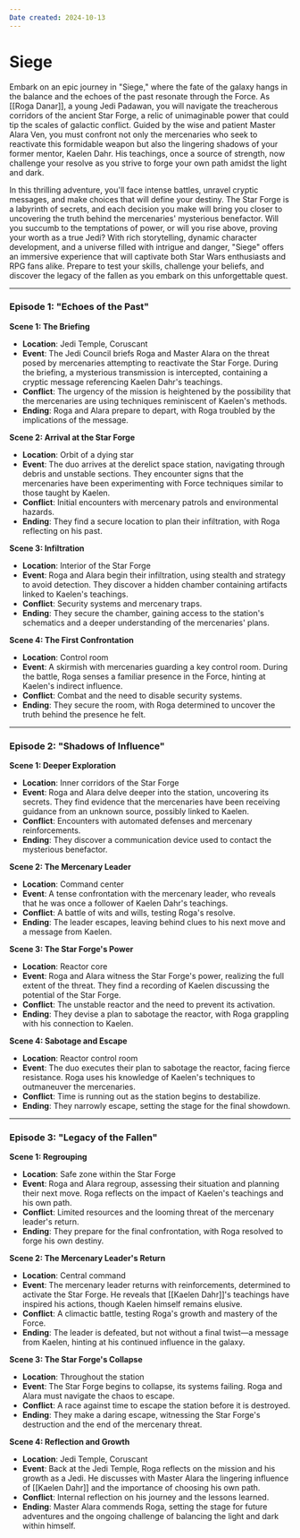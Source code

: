 ```yaml
---
Date created: 2024-10-13
---
```


# Siege

Embark on an epic journey in "Siege," where the fate of the galaxy hangs in the balance and the echoes of the past resonate through the Force. As [[Roga Danar]], a young Jedi Padawan, you will navigate the treacherous corridors of the ancient Star Forge, a relic of unimaginable power that could tip the scales of galactic conflict. Guided by the wise and patient Master Alara Ven, you must confront not only the mercenaries who seek to reactivate this formidable weapon but also the lingering shadows of your former mentor, Kaelen Dahr. His teachings, once a source of strength, now challenge your resolve as you strive to forge your own path amidst the light and dark.

In this thrilling adventure, you'll face intense battles, unravel cryptic messages, and make choices that will define your destiny. The Star Forge is a labyrinth of secrets, and each decision you make will bring you closer to uncovering the truth behind the mercenaries' mysterious benefactor. Will you succumb to the temptations of power, or will you rise above, proving your worth as a true Jedi? With rich storytelling, dynamic character development, and a universe filled with intrigue and danger, "Siege" offers an immersive experience that will captivate both Star Wars enthusiasts and RPG fans alike. Prepare to test your skills, challenge your beliefs, and discover the legacy of the fallen as you embark on this unforgettable quest.

---

### Episode 1: "Echoes of the Past"

**Scene 1: The Briefing**
- **Location**: Jedi Temple, Coruscant
- **Event**: The Jedi Council briefs Roga and Master Alara on the threat posed by mercenaries attempting to reactivate the Star Forge. During the briefing, a mysterious transmission is intercepted, containing a cryptic message referencing Kaelen Dahr's teachings.
- **Conflict**: The urgency of the mission is heightened by the possibility that the mercenaries are using techniques reminiscent of Kaelen's methods.
- **Ending**: Roga and Alara prepare to depart, with Roga troubled by the implications of the message.

**Scene 2: Arrival at the Star Forge**
- **Location**: Orbit of a dying star
- **Event**: The duo arrives at the derelict space station, navigating through debris and unstable sections. They encounter signs that the mercenaries have been experimenting with Force techniques similar to those taught by Kaelen.
- **Conflict**: Initial encounters with mercenary patrols and environmental hazards.
- **Ending**: They find a secure location to plan their infiltration, with Roga reflecting on his past.

**Scene 3: Infiltration**
- **Location**: Interior of the Star Forge
- **Event**: Roga and Alara begin their infiltration, using stealth and strategy to avoid detection. They discover a hidden chamber containing artifacts linked to Kaelen's teachings.
- **Conflict**: Security systems and mercenary traps.
- **Ending**: They secure the chamber, gaining access to the station's schematics and a deeper understanding of the mercenaries' plans.

**Scene 4: The First Confrontation**
- **Location**: Control room
- **Event**: A skirmish with mercenaries guarding a key control room. During the battle, Roga senses a familiar presence in the Force, hinting at Kaelen's indirect influence.
- **Conflict**: Combat and the need to disable security systems.
- **Ending**: They secure the room, with Roga determined to uncover the truth behind the presence he felt.

---

### Episode 2: "Shadows of Influence"

**Scene 1: Deeper Exploration**
- **Location**: Inner corridors of the Star Forge
- **Event**: Roga and Alara delve deeper into the station, uncovering its secrets. They find evidence that the mercenaries have been receiving guidance from an unknown source, possibly linked to Kaelen.
- **Conflict**: Encounters with automated defenses and mercenary reinforcements.
- **Ending**: They discover a communication device used to contact the mysterious benefactor.

**Scene 2: The Mercenary Leader**
- **Location**: Command center
- **Event**: A tense confrontation with the mercenary leader, who reveals that he was once a follower of Kaelen Dahr's teachings.
- **Conflict**: A battle of wits and wills, testing Roga's resolve.
- **Ending**: The leader escapes, leaving behind clues to his next move and a message from Kaelen.

**Scene 3: The Star Forge's Power**
- **Location**: Reactor core
- **Event**: Roga and Alara witness the Star Forge's power, realizing the full extent of the threat. They find a recording of Kaelen discussing the potential of the Star Forge.
- **Conflict**: The unstable reactor and the need to prevent its activation.
- **Ending**: They devise a plan to sabotage the reactor, with Roga grappling with his connection to Kaelen.

**Scene 4: Sabotage and Escape**
- **Location**: Reactor control room
- **Event**: The duo executes their plan to sabotage the reactor, facing fierce resistance. Roga uses his knowledge of Kaelen's techniques to outmaneuver the mercenaries.
- **Conflict**: Time is running out as the station begins to destabilize.
- **Ending**: They narrowly escape, setting the stage for the final showdown.

---

### Episode 3: "Legacy of the Fallen"

**Scene 1: Regrouping**
- **Location**: Safe zone within the Star Forge
- **Event**: Roga and Alara regroup, assessing their situation and planning their next move. Roga reflects on the impact of Kaelen's teachings and his own path.
- **Conflict**: Limited resources and the looming threat of the mercenary leader's return.
- **Ending**: They prepare for the final confrontation, with Roga resolved to forge his own destiny.

**Scene 2: The Mercenary Leader's Return**
- **Location**: Central command
- **Event**: The mercenary leader returns with reinforcements, determined to activate the Star Forge. He reveals that [[Kaelen Dahr]]'s teachings have inspired his actions, though Kaelen himself remains elusive.
- **Conflict**: A climactic battle, testing Roga's growth and mastery of the Force.
- **Ending**: The leader is defeated, but not without a final twist—a message from Kaelen, hinting at his continued influence in the galaxy.

**Scene 3: The Star Forge's Collapse**
- **Location**: Throughout the station
- **Event**: The Star Forge begins to collapse, its systems failing. Roga and Alara must navigate the chaos to escape.
- **Conflict**: A race against time to escape the station before it is destroyed.
- **Ending**: They make a daring escape, witnessing the Star Forge's destruction and the end of the mercenary threat.

**Scene 4: Reflection and Growth**
- **Location**: Jedi Temple, Coruscant
- **Event**: Back at the Jedi Temple, Roga reflects on the mission and his growth as a Jedi. He discusses with Master Alara the lingering influence of [[Kaelen Dahr]] and the importance of choosing his own path.
- **Conflict**: Internal reflection on his journey and the lessons learned.
- **Ending**: Master Alara commends Roga, setting the stage for future adventures and the ongoing challenge of balancing the light and dark within himself.
